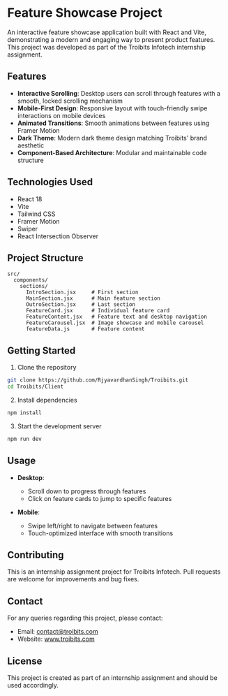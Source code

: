 # Feature Showcase Project

An interactive feature showcase application built with React and Vite, demonstrating a modern and engaging way to present product features. This project was developed as part of the Troibits Infotech internship assignment.

## Features

- **Interactive Scrolling**: Desktop users can scroll through features with a smooth, locked scrolling mechanism
- **Mobile-First Design**: Responsive layout with touch-friendly swipe interactions on mobile devices
- **Animated Transitions**: Smooth animations between features using Framer Motion
- **Dark Theme**: Modern dark theme design matching Troibits' brand aesthetic
- **Component-Based Architecture**: Modular and maintainable code structure

## Technologies Used

- React 18
- Vite
- Tailwind CSS
- Framer Motion
- Swiper
- React Intersection Observer

## Project Structure

```
src/
  components/
    sections/
      IntroSection.jsx     # First section
      MainSection.jsx      # Main feature section
      OutroSection.jsx     # Last section
      FeatureCard.jsx      # Individual feature card
      FeatureContent.jsx   # Feature text and desktop navigation
      FeatureCarousel.jsx  # Image showcase and mobile carousel
      featureData.js       # Feature content
```

## Getting Started

1. Clone the repository
```bash
git clone https://github.com/RjyavardhanSingh/Troibits.git
cd Troibits/Client
```

2. Install dependencies
```bash
npm install
```

3. Start the development server
```bash
npm run dev
```

## Usage

- **Desktop**: 
  - Scroll down to progress through features
  - Click on feature cards to jump to specific features
  
- **Mobile**:
  - Swipe left/right to navigate between features
  - Touch-optimized interface with smooth transitions

## Contributing

This is an internship assignment project for Troibits Infotech. Pull requests are welcome for improvements and bug fixes.

## Contact

For any queries regarding this project, please contact:
- Email: contact@troibits.com
- Website: www.troibits.com

## License

This project is created as part of an internship assignment and should be used accordingly.
